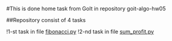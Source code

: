 #This is done home task from GoIt in repository goit-algo-hw05

##Repository consist of 4 tasks

!1-st task in file [fibonacci.py](https://github.com/dualspectre/goit-algo-hw-05/blob/main/fibonacci.py)
!2-nd task in file [sum_profit.py](https://github.com/dualspectre/goit-algo-hw-05/blob/main/sum_profit.py)